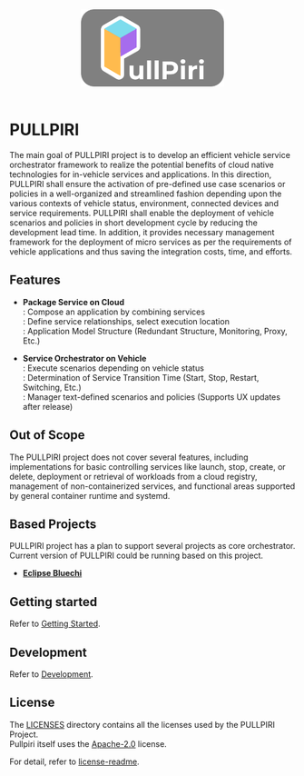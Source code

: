 <!--
SPDX-FileCopyrightText: Copyright 2024 LG Electronics Inc.

SPDX-License-Identifier: Apache-2.0
-->

<div align="center">
    <img alt="Shows Pullpiri logo" src="doc/images/Pullpiri.svg"
        width="50%"
        height="50%"
    />
</div>
<br>

# PULLPIRI

The main goal of PULLPIRI project is to develop an efficient vehicle service
orchestrator framework to realize the potential benefits of cloud native
technologies for in-vehicle services and applications. In this direction,
PULLPIRI shall ensure the activation of pre-defined use case scenarios or
policies in a well-organized and streamlined fashion depending upon the various
contexts of vehicle status, environment, connected devices and service
requirements. PULLPIRI shall enable the deployment of vehicle scenarios and
policies in short development cycle by reducing the development lead time. In
addition, it provides necessary management framework for the deployment of
micro services as per the requirements of vehicle applications and thus saving
the integration costs, time, and efforts.

## Features

- **Package Service on Cloud**  
: Compose an application by combining services  
: Define service relationships, select execution location  
: Application Model Structure (Redundant Structure, Monitoring, Proxy, Etc.)

- **Service Orchestrator on Vehicle**  
: Execute scenarios depending on vehicle status  
: Determination of Service Transition Time (Start, Stop, Restart, Switching, Etc.)  
: Manager text-defined scenarios and policies (Supports UX updates after release)

## Out of Scope

The PULLPIRI project does not cover several features, including implementations
for basic controlling services like launch, stop, create, or delete, deployment
or retrieval of workloads from a cloud registry, management of
non-containerized services, and functional areas supported by general container
runtime and systemd.

## Based Projects

PULLPIRI project has a plan to support several projects as core orchestrator.
Current version of PULLPIRI could be running based on this project.

- **[Eclipse Bluechi](https://github.com/eclipse-bluechi/bluechi/tree/main)**

## Getting started

Refer to [Getting Started](/doc/docs/getting-started.md).

## Development

Refer to [Development](/doc/docs/developments.md).

## License

The [LICENSES](/LICENSES) directory contains all the licenses used by the
PULLPIRI Project.  
Pullpiri itself uses the [Apache-2.0](/LICENSES/Apache-2.0.txt) license.

For detail, refer to [license-readme](/LICENSES/README.md).

<!-- markdownlint-disable-file MD033 no-inline-html -->
<!-- markdownlint-disable-file MD041 first-line-heading -->
